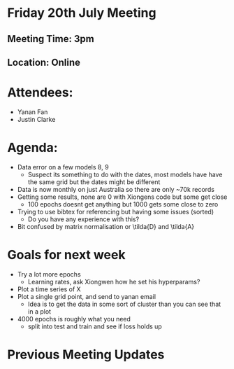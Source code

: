 # Friday 20th July Meeting

## Meeting Time: 3pm

## Location: Online

# Attendees:

- Yanan Fan
- Justin Clarke

# Agenda:

- Data error on a few models 8, 9
  - Suspect its something to do with the dates, most models have have the same grid but the dates might be different
- Data is now monthly on just Australia so there are only ~70k records
- Getting some results, none are 0 with Xiongens code but some get close
  - 100 epochs doesnt get anything but 1000 gets some close to zero
- Trying to use bibtex for referencing but having some issues (sorted)
  - Do you have any experience with this?
- Bit confused by matrix normalisation or \tilda{D} and \tilda{A}

# Goals for next week

- Try a lot more epochs
  - Learning rates, ask Xiongwen how he set his hyperparams?
- Plot a time series of X
- Plot a single grid point, and send to yanan email
  - Idea is to get the data in some sort of cluster than you can see that in a plot
- 4000 epochs is roughly what you need
  - split into test and train and see if loss holds up

# Previous Meeting Updates
